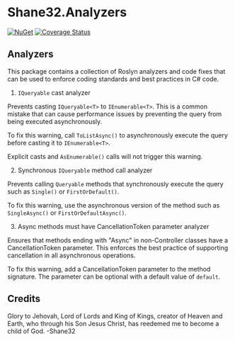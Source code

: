 # Shane32.Analyzers

[![NuGet](https://img.shields.io/nuget/v/Shane32.Analyzers.svg)](https://www.nuget.org/packages/Shane32.Analyzers) [![Coverage Status](https://coveralls.io/repos/github/Shane32/Analyzers/badge.svg?branch=master)](https://coveralls.io/github/Shane32/Analyzers?branch=master)

## Analyzers

This package contains a collection of Roslyn analyzers and code fixes that can be used to enforce coding standards and best practices in C# code.

1. `IQueryable` cast analyzer

Prevents casting `IQueryable<T>` to `IEnumerable<T>`.  This is a common mistake that can cause performance issues by preventing the query from being executed asynchronously.

To fix this warning, call `ToListAsync()` to asynchronously execute the query before casting it to `IEnumerable<T>`.

Explicit casts and `AsEnumerable()` calls will not trigger this warning.

2. Synchronous `IQueryable` method call analyzer

Prevents calling `Queryable` methods that synchronously execute the query such as `Single()` or `FirstOrDefault()`.

To fix this warning, use the asynchronous version of the method such as `SingleAsync()` or `FirstOrDefaultAsync()`.

3. Async methods must have CancellationToken parameter analyzer

Ensures that methods ending with "Async" in non-Controller classes have a CancellationToken parameter. This enforces the best practice of supporting cancellation in all asynchronous operations.

To fix this warning, add a CancellationToken parameter to the method signature. The parameter can be optional with a default value of `default`.

## Credits

Glory to Jehovah, Lord of Lords and King of Kings, creator of Heaven and Earth, who through his Son Jesus Christ,
has reedemed me to become a child of God. -Shane32
